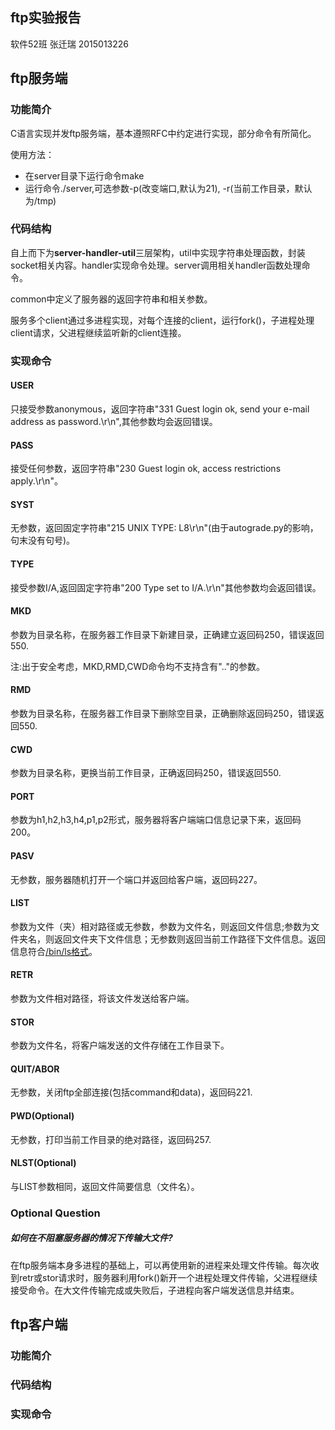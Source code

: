 ## ftp实验报告
软件52班 张迁瑞 2015013226

## ftp服务端
### 功能简介
C语言实现并发ftp服务端，基本遵照RFC中约定进行实现，部分命令有所简化。

使用方法：

- 在server目录下运行命令make
- 运行命令./server,可选参数-p(改变端口,默认为21), -r(当前工作目录，默认为/tmp)

### 代码结构
自上而下为**server-handler-util**三层架构，util中实现字符串处理函数，封装socket相关内容。handler实现命令处理。server调用相关handler函数处理命令。

common中定义了服务器的返回字符串和相关参数。

服务多个client通过多进程实现，对每个连接的client，运行fork()，子进程处理client请求，父进程继续监听新的client连接。
### 实现命令
#### USER
只接受参数anonymous，返回字符串"331 Guest login ok, send your e-mail address as password.\r\n",其他参数均会返回错误。
#### PASS
接受任何参数，返回字符串"230 Guest login ok, access restrictions apply.\r\n"。
#### SYST
无参数，返回固定字符串"215 UNIX TYPE: L8\r\n"(由于autograde.py的影响，句末没有句号)。
#### TYPE
接受参数I/A,返回固定字符串"200 Type set to I/A.\r\n"其他参数均会返回错误。
#### MKD
参数为目录名称，在服务器工作目录下新建目录，正确建立返回码250，错误返回550.

注:出于安全考虑，MKD,RMD,CWD命令均不支持含有".."的参数。
#### RMD
参数为目录名称，在服务器工作目录下删除空目录，正确删除返回码250，错误返回550.
#### CWD
参数为目录名称，更换当前工作目录，正确返回码250，错误返回550.
#### PORT
参数为h1,h2,h3,h4,p1,p2形式，服务器将客户端端口信息记录下来，返回码200。
#### PASV
无参数，服务器随机打开一个端口并返回给客户端，返回码227。
#### LIST
参数为文件（夹）相对路径或无参数，参数为文件名，则返回文件信息;参数为文件夹名，则返回文件夹下文件信息；无参数则返回当前工作路径下文件信息。返回信息符合[/bin/ls格式](http://cr.yp.to/ftp/list/binls.html)。
#### RETR
参数为文件相对路径，将该文件发送给客户端。
#### STOR
参数为文件名，将客户端发送的文件存储在工作目录下。
#### QUIT/ABOR
无参数，关闭ftp全部连接(包括command和data)，返回码221.
#### PWD(Optional)
无参数，打印当前工作目录的绝对路径，返回码257.
#### NLST(Optional)
与LIST参数相同，返回文件简要信息（文件名）。

### Optional Question
##### 如何在不阻塞服务器的情况下传输大文件?
在ftp服务端本身多进程的基础上，可以再使用新的进程来处理文件传输。每次收到retr或stor请求时，服务器利用fork()新开一个进程处理文件传输，父进程继续接受命令。在大文件传输完成或失败后，子进程向客户端发送信息并结束。
## ftp客户端
### 功能简介
### 代码结构
### 实现命令
